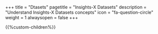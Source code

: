 +++
title = "Dtasets"
pagetitle = "Insights-X Datasets"
description = "Understand Insights-X Datasets concepts"
icon = "fa-question-circle" 
weight = 1
alwaysopen = false
+++

{{%custom-children%}}
